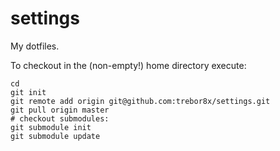 settings
========

My dotfiles.

To checkout in the (non-empty!) home directory execute:

    cd
    git init
    git remote add origin git@github.com:trebor8x/settings.git
    git pull origin master
    # checkout submodules:
    git submodule init
    git submodule update
